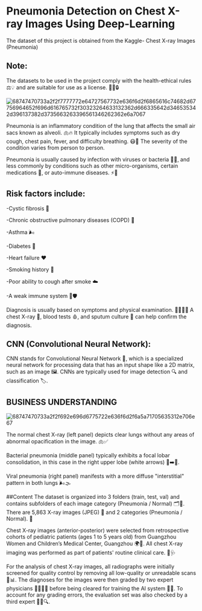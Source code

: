# Pneumonia Detection on Chest X-ray Images Using Deep-Learning

The dataset of this project is obtained from the Kaggle- Chest X-ray Images (Pneumonia)
## Note:
The datasets to be used in the project comply with the health-ethical rules ⚖️💡 and are suitable for use as a license. 📜✅🔒

![68747470733a2f2f7777772e64727567732e636f6d2f6865616c74682d67756964652f696d616765732f30323264633132362d666335642d346535342d396137382d3735663263396561346262362e6a7067](https://github.com/user-attachments/assets/6e4bc8dd-9130-43fa-bc1d-9e0bffa4e862)

Pneumonia is an inflammatory condition of the lung that affects the small air sacs known as alveoli. 🫁🔥 It typically includes symptoms such as dry cough, chest pain, fever, and difficulty breathing. 😷💨 The severity of the condition varies from person to person.

Pneumonia is usually caused by infection with viruses or bacteria 🦠🦠, and less commonly by conditions such as other micro-organisms, certain medications 💊, or auto-immune diseases. ⚡🦠

## Risk factors include:
-Cystic fibrosis 🧬

-Chronic obstructive pulmonary diseases (COPD) 💨

-Asthma 🌬️

-Diabetes 🍩

-Heart failure ❤️

-Smoking history 🚬

-Poor ability to cough after smoke ☁️

-A weak immune system 🦠🛡️

Diagnosis is usually based on symptoms and physical examination. 👩‍⚕️👨‍⚕️ A chest X-ray 🩻, blood tests 🩸, and sputum culture 🧪 can help confirm the diagnosis.

## CNN (Convolutional Neural Network):
CNN stands for Convolutional Neural Network 🤖, which is a specialized neural network for processing data that has an input shape like a 2D matrix, such as an image 🖼️. CNNs are typically used for image detection 🔍 and classification 🏷️.

## BUSINESS UNDERSTANDING
![68747470733a2f2f692e696d6775722e636f6d2f6a5a71705635312e706e67](https://github.com/user-attachments/assets/e8027268-d41e-418f-b0db-6d3779035368)

The normal chest X-ray (left panel) depicts clear lungs without any areas of abnormal opacification in the image. 🫁✅

Bacterial pneumonia (middle panel) typically exhibits a focal lobar consolidation, in this case in the right upper lobe (white arrows) 🦠➡️🩻.

Viral pneumonia (right panel) manifests with a more diffuse "interstitial" pattern in both lungs 🌬️🌫️

##Content
The dataset is organized into 3 folders (train, test, val) and contains subfolders of each image category (Pneumonia / Normal) 🗂️🩻. There are 5,863 X-ray images (JPEG) 📸 and 2 categories (Pneumonia / Normal). 🏥

Chest X-ray images (anterior-posterior) were selected from retrospective cohorts of pediatric patients (ages 1 to 5 years old) from Guangzhou Women and Children’s Medical Center, Guangzhou 🌍👶. All chest X-ray imaging was performed as part of patients' routine clinical care. 💉🩺

For the analysis of chest X-ray images, all radiographs were initially screened for quality control by removing all low-quality or unreadable scans 🧐📊. The diagnoses for the images were then graded by two expert physicians 👩‍⚕️👨‍⚕️ before being cleared for training the AI system 🤖💡. To account for any grading errors, the evaluation set was also checked by a third expert 👨‍⚕️🔍.

